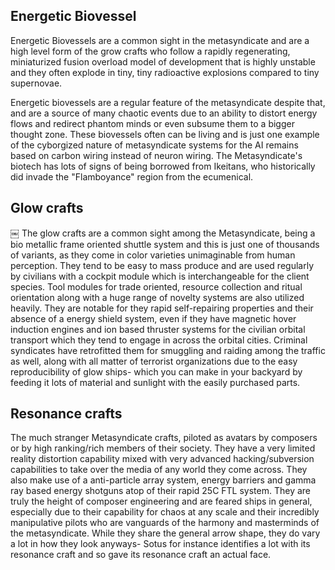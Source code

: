 ## Energetic Biovessel

Energetic Biovessels are a common sight in the metasyndicate and are a high level form of the grow crafts who follow a rapidly regenerating, miniaturized fusion overload model of development that is highly unstable and they often explode in tiny, tiny radioactive explosions compared to tiny supernovae.  

Energetic biovessels are a regular feature of the metasyndicate despite that, and are a source of many chaotic events due to an ability to distort energy flows and redirect phantom minds or even subsume them to a bigger thought zone.   These biovessels often can be living and is just one example of the cyborgized nature of metasyndicate systems for the AI remains based on carbon wiring instead of neuron wiring.  The Metasyndicate's biotech has lots of signs of being borrowed from Ikeitans, who historically did invade the "Flamboyance" region from the ecumenical.

## Glow crafts

￼
The glow crafts are a common sight among the Metasyndicate, being a bio metallic frame oriented shuttle system and this is just one of thousands of variants, as they come in color varieties unimaginable from human perception.  They tend to be easy to mass produce and are used regularly by civilians with a cockpit module which is interchangeable for the client species.  Tool modules for trade oriented, resource collection and ritual orientation along with a huge range of novelty systems are also utilized heavily.  They are notable for they rapid self-repairing properties and their absence of a energy shield system, even if they have magnetic hover induction engines and ion based thruster systems for the civilian orbital transport which they tend to engage in across the orbital cities.  Criminal syndicates have retrofitted them for smuggling and raiding among the traffic as well, along with all matter of terrorist organizations due to the easy reproducibility of glow ships- which you can make in your backyard by feeding it lots of material and sunlight with the easily purchased parts.

## Resonance crafts

The much stranger Metasyndicate crafts, piloted as avatars by composers or by high ranking/rich members of their society.  They have a very limited reality distortion capability mixed with very advanced hacking/subversion capabilities to take over the media of any world they come across.  They also make use of a anti-particle array system, energy barriers and gamma ray based energy shotguns atop of their rapid 25C FTL system.  They are truly the height of composer engineering and are feared ships in general, especially due to their capability for chaos at any scale and their incredibly manipulative pilots who are vanguards of the harmony and masterminds of the metasyndicate.  While they share the general arrow shape, they do vary a lot in how they look anyways- Sotus for instance identifies a lot with its resonance craft and so gave its resonance craft an actual face.
